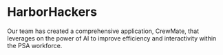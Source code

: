 # HarborHackers
Our team has created a comprehensive application, CrewMate, that leverages on the power of AI to improve efficiency and interactivity within the PSA workforce.
